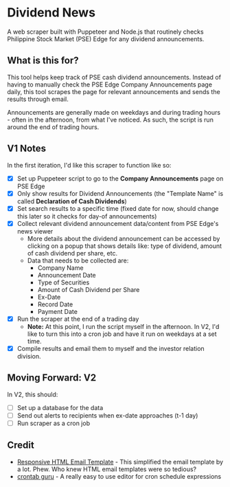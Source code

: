 # Dividend News
A web scraper built with Puppeteer and Node.js that routinely checks Philippine Stock Market (PSE) Edge for any dividend announcements.

## What is this for?
This tool helps keep track of PSE cash dividend announcements. Instead of having to manually check the PSE Edge Company Announcements page daily, this tool scrapes the page for relevant announcements and sends the results through email.

Announcements are generally made on weekdays and during trading hours - often in the afternoon, from what I've noticed. As such, the script is run around the end of trading hours.

## V1 Notes
In the first iteration, I'd like this scraper to function like so:
- [x] Set up Puppeteer script to go to the **Company Announcements** page on PSE Edge
- [x] Only show results for Dividend Announcements (the "Template Name" is called **Declaration of Cash Dividends**)
- [x] Set search results to a specific time (fixed date for now, should change this later so it checks for day-of announcements)
- [x] Collect relevant dividend announcement data/content from PSE Edge's news viewer
  - More details about the dividend announcement can be accessed by clicking on a popup that shows details like: type of dividend, amount of cash dividend per share, etc.
  - Data that needs to be collected are:
    - Company Name
    - Announcement Date
    - Type of Securities
    - Amount of Cash Dividend per Share
    - Ex-Date
    - Record Date
    - Payment Date
- [x] Run the scraper at the end of a trading day
  - **Note:** At this point, I run the script myself in the afternoon. In V2, I'd like to turn this into a cron job and have it run on weekdays at a set time.
- [x] Compile results and email them to myself and the investor relation division.

## Moving Forward: V2
In V2, this should:
- [ ] Set up a database for the data
- [ ] Send out alerts to recipients when ex-date approaches (t-1 day)
- [ ] Run scraper as a cron job

## Credit
- [Responsive HTML Email Template](https://github.com/leemunroe/responsive-html-email-template) - This simplified the email template by a lot. Phew. Who knew HTML email templates were so tedious?
- [crontab guru](https://crontab.guru/) - A really easy to use editor for cron schedule expressions